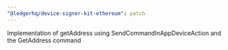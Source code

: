 ```yaml
---
"@ledgerhq/device-signer-kit-ethereum": patch
---
```


Implementation of getAddress using SendCommandInAppDeviceAction and the GetAddress command
